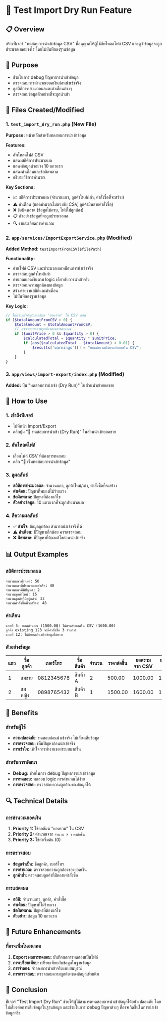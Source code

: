 # 🧪 Test Import Dry Run Feature

## 📋 Overview
สร้างฟีเจอร์ "ทดสอบการนำเข้าข้อมูล CSV" ที่อนุญาตให้ผู้ใช้อัพโหลดไฟล์ CSV และดูว่าข้อมูลจะถูกประมวลผลอย่างไร โดยไม่บันทึกลงฐานข้อมูล

## 🎯 Purpose
- ช่วยในการ debug ปัญหาการนำเข้าข้อมูล
- ตรวจสอบการคำนวณยอดเงินก่อนนำเข้าจริง
- ดูสถิติการประมวลผลและคำเตือนต่างๆ
- ตรวจสอบข้อมูลตัวอย่างที่จะถูกนำเข้า

## 📁 Files Created/Modified

### 1. `test_import_dry_run.php` (New File)
**Purpose:** หน้าหลักสำหรับทดสอบการนำเข้าข้อมูล

**Features:**
- อัพโหลดไฟล์ CSV
- แสดงสถิติการประมวลผล
- แสดงข้อมูลตัวอย่าง 10 แถวแรก
- แสดงคำเตือนและข้อผิดพลาด
- อธิบายวิธีการคำนวณ

**Key Sections:**
- 📈 สถิติการประมวลผล (จำนวนแถว, ลูกค้าใหม่/เก่า, คำสั่งซื้อที่จะสร้าง)
- ⚠️ คำเตือน (ยอดคำนวณไม่ตรงกับ CSV, ลูกค้ามีหลายคำสั่งซื้อ)
- ❌ ข้อผิดพลาด (ข้อมูลไม่ครบ, ไฟล์ไม่ถูกต้อง)
- 📋 ตัวอย่างข้อมูลที่จะถูกประมวลผล
- 🔍 รายละเอียดการคำนวณ

### 2. `app/services/ImportExportService.php` (Modified)
**Added Method:** `testImportFromCSV($filePath)`

**Functionality:**
- อ่านไฟล์ CSV และประมวลผลเหมือนการนำเข้าจริง
- ตรวจสอบลูกค้าใหม่/เก่า
- คำนวณยอดเงินตาม logic เดียวกับการนำเข้าจริง
- ตรวจสอบความถูกต้องของข้อมูล
- สร้างรายงานสถิติและคำเตือน
- ไม่บันทึกลงฐานข้อมูล

**Key Logic:**
```php
// ให้ความสำคัญกับคอลัมน์ 'ยอดรวม' ใน CSV ก่อน
if ($totalAmountFromCSV > 0) {
    $totalAmount = $totalAmountFromCSV;
    // ตรวจสอบความถูกต้องของการคำนวณ
    if ($unitPrice > 0 && $quantity > 0) {
        $calculatedTotal = $quantity * $unitPrice;
        if (abs($calculatedTotal - $totalAmount) > 0.01) {
            $results['warnings'][] = "ยอดคำนวณไม่ตรงกับยอดใน CSV";
        }
    }
}
```

### 3. `app/views/import-export/index.php` (Modified)
**Added:** ปุ่ม "ทดสอบการนำเข้า (Dry Run)" ในส่วนนำเข้ายอดขาย

## 🔧 How to Use

### 1. เข้าถึงฟีเจอร์
- ไปที่หน้า Import/Export
- คลิกปุ่ม "🧪 ทดสอบการนำเข้า (Dry Run)" ในส่วนนำเข้ายอดขาย

### 2. อัพโหลดไฟล์
- เลือกไฟล์ CSV ที่ต้องการทดสอบ
- คลิก "🚀 เริ่มทดสอบการนำเข้าข้อมูล"

### 3. ดูผลลัพธ์
- **สถิติการประมวลผล:** จำนวนแถว, ลูกค้าใหม่/เก่า, คำสั่งซื้อที่จะสร้าง
- **คำเตือน:** ปัญหาที่พบแต่ไม่ร้ายแรง
- **ข้อผิดพลาด:** ปัญหาที่ต้องแก้ไข
- **ตัวอย่างข้อมูล:** 10 แถวแรกที่จะถูกประมวลผล

### 4. ตีความผลลัพธ์
- ✅ **สำเร็จ:** ข้อมูลถูกต้อง สามารถนำเข้าจริงได้
- ⚠️ **คำเตือน:** มีปัญหาเล็กน้อย ควรตรวจสอบ
- ❌ **ผิดพลาด:** มีปัญหาที่ต้องแก้ไขก่อนนำเข้าจริง

## 📊 Output Examples

### สถิติการประมวลผล
```
จำนวนแถวทั้งหมด: 50
จำนวนแถวที่ประมวลผลสำเร็จ: 48
จำนวนแถวที่มีปัญหา: 2
จำนวนลูกค้าใหม่: 15
จำนวนลูกค้าที่มีอยู่แล้ว: 33
จำนวนคำสั่งซื้อที่จะสร้าง: 48
```

### คำเตือน
```
แถวที่ 5: ยอดคำนวณ (1500.00) ไม่ตรงกับยอดใน CSV (1600.00)
ลูกค้า existing_123 จะมีคำสั่งซื้อ 3 รายการ
แถวที่ 12: ไม่มียอดเงินหรือข้อมูลไม่ครบ
```

### ตัวอย่างข้อมูล
| แถว | ชื่อลูกค้า | เบอร์โทร | ชื่อสินค้า | จำนวน | ราคาต่อชิ้น | ยอดรวมจาก CSV | ยอดรวมที่คำนวณ | สถานะ |
|-----|-----------|----------|------------|-------|-------------|----------------|----------------|-------|
| 1 | สมชาย | 0812345678 | สินค้า A | 2 | 500.00 | 1000.00 | 1000.00 | ✅ สำเร็จ |
| 2 | สมหญิง | 0898765432 | สินค้า B | 1 | 1500.00 | 1600.00 | 1500.00 | ⚠️ คำเตือน |

## 🎯 Benefits

### สำหรับผู้ใช้
- **ความปลอดภัย:** ทดสอบก่อนนำเข้าจริง ไม่เสี่ยงเสียข้อมูล
- **การตรวจสอบ:** เห็นปัญหาก่อนนำเข้าจริง
- **การเข้าใจ:** เข้าใจการทำงานของระบบมากขึ้น

### สำหรับการพัฒนา
- **Debug:** ช่วยในการ debug ปัญหาการนำเข้าข้อมูล
- **การทดสอบ:** ทดสอบ logic การคำนวณได้ง่าย
- **การตรวจสอบ:** ตรวจสอบความถูกต้องของข้อมูลได้

## 🔍 Technical Details

### การคำนวณยอดเงิน
1. **Priority 1:** ใช้คอลัมน์ "ยอดรวม" ใน CSV
2. **Priority 2:** คำนวณจาก `จำนวน × ราคาต่อชิ้น`
3. **Priority 3:** ใช้ค่าเริ่มต้น (0)

### การตรวจสอบ
- **ข้อมูลจำเป็น:** ชื่อลูกค้า, เบอร์โทร
- **การคำนวณ:** ตรวจสอบความถูกต้องของยอดเงิน
- **ลูกค้าซ้ำ:** ตรวจสอบลูกค้าที่มีหลายคำสั่งซื้อ

### การแสดงผล
- **สถิติ:** จำนวนแถว, ลูกค้า, คำสั่งซื้อ
- **คำเตือน:** ปัญหาที่ไม่ร้ายแรง
- **ข้อผิดพลาด:** ปัญหาที่ต้องแก้ไข
- **ตัวอย่าง:** ข้อมูล 10 แถวแรก

## 🚀 Future Enhancements

### ที่อาจเพิ่มในอนาคต
1. **Export ผลการทดสอบ:** บันทึกผลการทดสอบเป็นไฟล์
2. **การเปรียบเทียบ:** เปรียบเทียบกับข้อมูลในฐานข้อมูล
3. **การจำลอง:** จำลองการนำเข้าจริงแบบสมบูรณ์
4. **การตรวจสอบ:** ตรวจสอบความถูกต้องของข้อมูลเพิ่มเติม

## 📝 Conclusion

ฟีเจอร์ "Test Import Dry Run" ช่วยให้ผู้ใช้สามารถทดสอบการนำเข้าข้อมูลได้อย่างปลอดภัย โดยไม่เสี่ยงต่อการเสียข้อมูลในฐานข้อมูล และช่วยในการ debug ปัญหาต่างๆ ที่อาจเกิดขึ้นในการนำเข้าข้อมูลจริง
